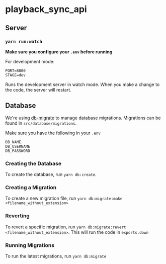 # playback_sync_api

## Server

### `yarn run:watch`

**Make sure you configure your `.env` before running**

For development mode:

```
PORT=8000
STAGE=dev
```

Runs the development server in watch mode. When you make a change to the code, the server will restart.

## Database

We're using [db-migrate](https://db-migrate.readthedocs.io/en/latest/) to manage database migrations. Migrations can be found in `src/database/migrations`.

Make sure you have the following in your `.env`

```
DB_NAME
DB_USERNAME
DB_PASSWORD
```

### Creating the Database

To create the database, run `yarn db:create`.

### Creating a Migration

To create a new migration file, run `yarn db:migrate:make <filename_without_extension>`

### Reverting

To revert a specific migration, run `yarn db:migrate:revert <filename_without_extension>`. This will run the code in `exports.down`

### Running Migrations

To run the latest migrations, run `yarn db:migrate`
